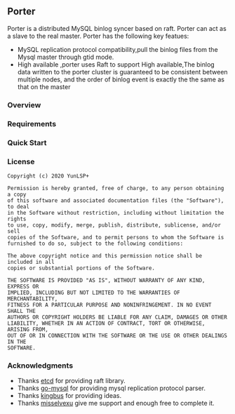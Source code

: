 ## Porter 
Porter is a distributed MySQL binlog syncer based on raft. Porter can act as a slave to the real master. 
Porter has the following key featues:
* MySQL replication protocol compatibility,pull the binlog files from the Mysql master through gtid mode.
* High available ,porter uses Raft to support High available,The binlog data written to the porter cluster is guaranteed to be consistent between multiple nodes,
and the order of binlog event is exactly the the same as that on the master
### Overview

### Requirements

### Quick Start

### License
```
Copyright (c) 2020 YunLSP+

Permission is hereby granted, free of charge, to any person obtaining a copy
of this software and associated documentation files (the "Software"), to deal
in the Software without restriction, including without limitation the rights
to use, copy, modify, merge, publish, distribute, sublicense, and/or sell
copies of the Software, and to permit persons to whom the Software is
furnished to do so, subject to the following conditions:

The above copyright notice and this permission notice shall be included in all
copies or substantial portions of the Software.

THE SOFTWARE IS PROVIDED "AS IS", WITHOUT WARRANTY OF ANY KIND, EXPRESS OR
IMPLIED, INCLUDING BUT NOT LIMITED TO THE WARRANTIES OF MERCHANTABILITY,
FITNESS FOR A PARTICULAR PURPOSE AND NONINFRINGEMENT. IN NO EVENT SHALL THE
AUTHORS OR COPYRIGHT HOLDERS BE LIABLE FOR ANY CLAIM, DAMAGES OR OTHER
LIABILITY, WHETHER IN AN ACTION OF CONTRACT, TORT OR OTHERWISE, ARISING FROM,
OUT OF OR IN CONNECTION WITH THE SOFTWARE OR THE USE OR OTHER DEALINGS IN THE
SOFTWARE.
```

### Acknowledgments
* Thanks [etcd](https://github.com/etcd-io/etcd) for providing raft library.
* Thanks [go-mysql](https://github.com/siddontang/go-mysql) for providing mysql replication protocol parser.
* Thanks [kingbus](https://github.com/flike/kingbus) for providing ideas.
* Thanks [misselvexu](https://github.com/misselvexu) give me support and enough free to complete it.